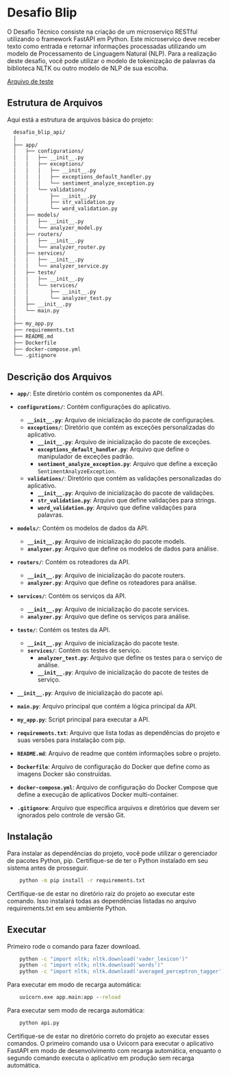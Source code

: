 # Desafio Blip

O Desafio Técnico consiste na criação de um microserviço RESTful utilizando o framework FastAPI em Python. Este microserviço deve receber texto como entrada e retornar informações processadas utilizando um modelo de Processamento de Linguagem Natural (NLP). Para a realização deste desafio, você pode utilizar o modelo de tokenização de palavras da biblioteca NLTK ou outro modelo de NLP de sua escolha.

[Arquivo de teste](docs/desafio-tcnico-se-_-jorel.pdf)

## Estrutura de Arquivos

Aqui está a estrutura de arquivos básica do projeto:

```txt
  desafio_blip_api/
  │
  ├── app/
  │   ├── configurations/
  │   │   ├── __init__.py
  │   │   ├── exceptions/
  │   │   │   ├── __init__.py
  │   │   │   ├── exceptions_default_handler.py
  │   │   │   └── sentiment_analyze_exception.py
  │   │   └── validations/
  │   │       ├── __init__.py
  │   │       ├── str_validation.py
  │   │       └── word_validation.py
  │   ├── models/
  │   │   ├── __init__.py
  │   │   └── analyzer_model.py
  │   ├── routers/
  │   │   ├── __init__.py
  │   │   └── analyzer_router.py
  │   ├── services/
  │   │   ├── __init__.py
  │   │   └── analyzer_service.py
  │   ├── teste/
  │   │   ├── __init__.py
  │   │   └── services/
  │   │       ├── __init__.py
  │   │       └── analyzer_test.py
  │   ├── __init__.py
  │   └── main.py
  │
  ├── my_app.py
  ├── requirements.txt
  ├── README.md
  ├── Dockerfile
  ├── docker-compose.yml
  └── .gitignore
```

## Descrição dos Arquivos

- **`app/`**: Este diretório contém os componentes da API.
- **`configurations/`**: Contém configurações do aplicativo.
  - **`__init__.py`**: Arquivo de inicialização do pacote de configurações.
  - **`exceptions/`**: Diretório que contém as exceções personalizadas do aplicativo.
    - **`__init__.py`**: Arquivo de inicialização do pacote de exceções.
    - **`exceptions_default_handler.py`**: Arquivo que define o manipulador de exceções padrão.
    - **`sentiment_analyze_exception.py`**: Arquivo que define a exceção `SentimentAnalyzeException`.
  - **`validations/`**: Diretório que contém as validações personalizadas do aplicativo.
    - **`__init__.py`**: Arquivo de inicialização do pacote de validações.
    - **`str_validation.py`**: Arquivo que define validações para strings.
    - **`word_validation.py`**: Arquivo que define validações para palavras.
- **`models/`**: Contém os modelos de dados da API.
  - **`__init__.py`**: Arquivo de inicialização do pacote models.
  - **`analyzer.py`**: Arquivo que define os modelos de dados para análise.
- **`routers/`**: Contém os roteadores da API.
  - **`__init__.py`**: Arquivo de inicialização do pacote routers.
  - **`analyzer.py`**: Arquivo que define os roteadores para análise.
- **`services/`**: Contém os serviços da API.
  - **`__init__.py`**: Arquivo de inicialização do pacote services.
  - **`analyzer.py`**: Arquivo que define os serviços para análise.
- **`teste/`**: Contém os testes da API.
  - **`__init__.py`**: Arquivo de inicialização do pacote teste.
  - **`services/`**: Contém os testes de serviço.
    - **`analyzer_test.py`**: Arquivo que define os testes para o serviço de análise.
    - **`__init__.py`**: Arquivo de inicialização do pacote de testes de serviço.
- **`__init__.py`**: Arquivo de inicialização do pacote api.
- **`main.py`**: Arquivo principal que contém a lógica principal da API.

- **`my_app.py`**: Script principal para executar a API.
- **`requirements.txt`**: Arquivo que lista todas as dependências do projeto e suas versões para instalação com pip.
- **`README.md`**: Arquivo de readme que contém informações sobre o projeto.
- **`Dockerfile`**: Arquivo de configuração do Docker que define como as imagens Docker são construídas.
- **`docker-compose.yml`**: Arquivo de configuração do Docker Compose que define a execução de aplicativos Docker multi-container.
- **`.gitignore`**: Arquivo que especifica arquivos e diretórios que devem ser ignorados pelo controle de versão Git.

## Instalação

Para instalar as dependências do projeto, você pode utilizar o gerenciador de pacotes Python, pip. Certifique-se de ter o Python instalado em seu sistema antes de prosseguir.

```cmd
    python -m pip install -r requirements.txt
```

Certifique-se de estar no diretório raiz do projeto ao executar este comando. Isso instalará todas as dependências listadas no arquivo requirements.txt em seu ambiente Python.

## Executar

Primeiro rode o comando para fazer download.

```cmd
    python -c "import nltk; nltk.download('vader_lexicon')"
    python -c "import nltk; nltk.download('words')"
    python -c "import nltk; nltk.download('averaged_perceptron_tagger')"
```

Para executar em modo de recarga automática:

```cmd
    uvicorn.exe app.main:app --reload
```

Para executar sem modo de recarga automática:

```cmd
    python api.py
```

Certifique-se de estar no diretório correto do projeto ao executar esses comandos. O primeiro comando usa o Uvicorn para executar o aplicativo FastAPI em modo de desenvolvimento com recarga automática, enquanto o segundo comando executa o aplicativo em produção sem recarga automática.
